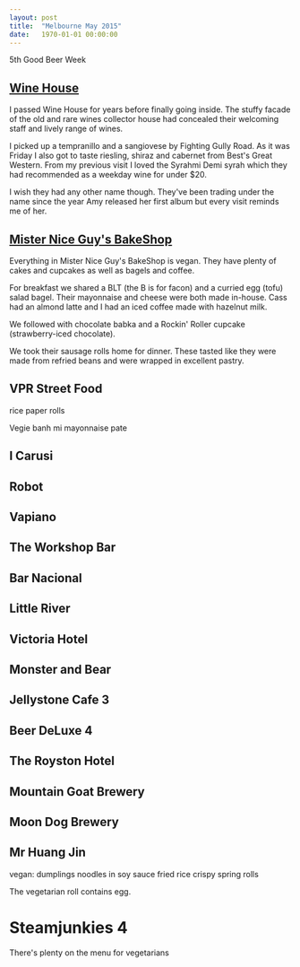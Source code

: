 ```yaml
---
layout: post
title:  "Melbourne May 2015"
date:   1970-01-01 00:00:00
---
```


5th Good Beer Week

## [Wine House](http://yelp.com/biz/wine-house-southbank-2)

I passed Wine House for years before finally going inside.
The stuffy facade of the old and rare wines collector house had concealed their welcoming staff and lively range of wines.

I picked up a tempranillo and a sangiovese by Fighting Gully Road.
As it was Friday I also got to taste riesling, shiraz and cabernet from Best's Great Western.
From my previous visit I loved the Syrahmi Demi syrah which they had recommended as a weekday wine for under $20.

I wish they had any other name though.
They've been trading under the name since the year Amy released her first album but every visit reminds me of her.

## [Mister Nice Guy's BakeShop](http://yelp.com/biz/mister-nice-guy-bakery-ascot-vale)

Everything in Mister Nice Guy's BakeShop is vegan.
They have plenty of cakes and cupcakes as well as bagels and coffee.

For breakfast we shared a BLT (the B is for facon) and a curried egg (tofu) salad bagel.
Their mayonnaise and cheese were both made in-house.
Cass had an almond latte and I had an iced coffee made with hazelnut milk.

We followed with chocolate babka and a Rockin' Roller cupcake (strawberry-iced chocolate).

We took their sausage rolls home for dinner.
These tasted like they were made from refried beans and were wrapped in excellent pastry.

## VPR Street Food

rice paper rolls

Vegie banh mi
mayonnaise
pate

## I Carusi

## Robot

## Vapiano

## The Workshop Bar

## Bar Nacional

## Little River

## Victoria Hotel

## Monster and Bear

## Jellystone Cafe 3

## Beer DeLuxe 4

## The Royston Hotel

## Mountain Goat Brewery

## Moon Dog Brewery

## Mr Huang Jin

vegan:
dumplings
noodles in soy sauce
fried rice
crispy spring rolls

The vegetarian roll contains egg.

# Steamjunkies 4

There's plenty on the menu for vegetarians
